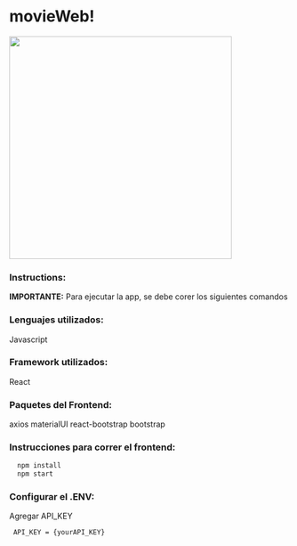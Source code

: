 # movieWeb!
<div>
<img height="400" src='https://user-images.githubusercontent.com/71783387/138332598-a36abbdd-4ae3-4112-953a-fb61f7625ed2.png'>
</div>

### Instructions: 
**IMPORTANTE:** Para ejecutar la app, se debe corer los siguientes comandos

### Lenguajes utilizados: 
Javascript

### Framework utilizados:  
React

### Paquetes del Frontend: 
axios
materialUI
react-bootstrap
bootstrap

### Instrucciones para correr el frontend: 
```bash
  npm install
  npm start
```
### Configurar el .ENV:
Agregar API_KEY
 
```bash
 API_KEY = {yourAPI_KEY}
```
